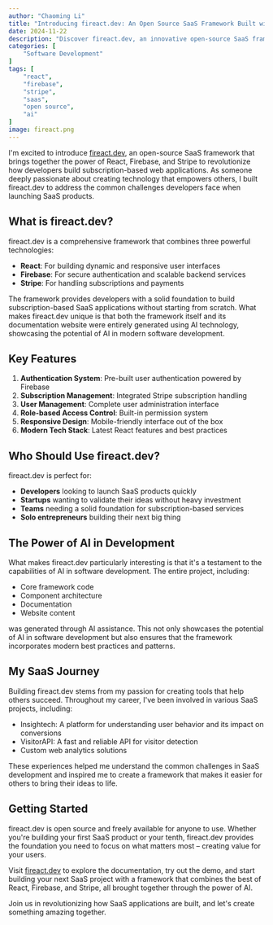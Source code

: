 ```yaml
---
author: "Chaoming Li"
title: "Introducing fireact.dev: An Open Source SaaS Framework Built with AI"
date: 2024-11-22
description: "Discover fireact.dev, an innovative open-source SaaS framework that combines Firebase and React to accelerate your SaaS development journey."
categories: [
    "Software Development"
]
tags: [
    "react",
    "firebase",
    "stripe",
    "saas",
    "open source",
    "ai"
]
image: fireact.png
---
```


I'm excited to introduce [fireact.dev](https://www.fireact.dev), an open-source SaaS framework that brings together the power of React, Firebase, and Stripe to revolutionize how developers build subscription-based web applications. As someone deeply passionate about creating technology that empowers others, I built fireact.dev to address the common challenges developers face when launching SaaS products.

## What is fireact.dev?

fireact.dev is a comprehensive framework that combines three powerful technologies:
- **React**: For building dynamic and responsive user interfaces
- **Firebase**: For secure authentication and scalable backend services
- **Stripe**: For handling subscriptions and payments

The framework provides developers with a solid foundation to build subscription-based SaaS applications without starting from scratch. What makes fireact.dev unique is that both the framework itself and its documentation website were entirely generated using AI technology, showcasing the potential of AI in modern software development.

## Key Features

1. **Authentication System**: Pre-built user authentication powered by Firebase
2. **Subscription Management**: Integrated Stripe subscription handling
3. **User Management**: Complete user administration interface
4. **Role-based Access Control**: Built-in permission system
5. **Responsive Design**: Mobile-friendly interface out of the box
6. **Modern Tech Stack**: Latest React features and best practices

## Who Should Use fireact.dev?

fireact.dev is perfect for:
- **Developers** looking to launch SaaS products quickly
- **Startups** wanting to validate their ideas without heavy investment
- **Teams** needing a solid foundation for subscription-based services
- **Solo entrepreneurs** building their next big thing

## The Power of AI in Development

What makes fireact.dev particularly interesting is that it's a testament to the capabilities of AI in software development. The entire project, including:
- Core framework code
- Component architecture
- Documentation
- Website content

was generated through AI assistance. This not only showcases the potential of AI in software development but also ensures that the framework incorporates modern best practices and patterns.

## My SaaS Journey

Building fireact.dev stems from my passion for creating tools that help others succeed. Throughout my career, I've been involved in various SaaS projects, including:
- Insightech: A platform for understanding user behavior and its impact on conversions
- VisitorAPI: A fast and reliable API for visitor detection
- Custom web analytics solutions

These experiences helped me understand the common challenges in SaaS development and inspired me to create a framework that makes it easier for others to bring their ideas to life.

## Getting Started

fireact.dev is open source and freely available for anyone to use. Whether you're building your first SaaS product or your tenth, fireact.dev provides the foundation you need to focus on what matters most – creating value for your users.

Visit [fireact.dev](https://www.fireact.dev) to explore the documentation, try out the demo, and start building your next SaaS project with a framework that combines the best of React, Firebase, and Stripe, all brought together through the power of AI.

Join us in revolutionizing how SaaS applications are built, and let's create something amazing together.
